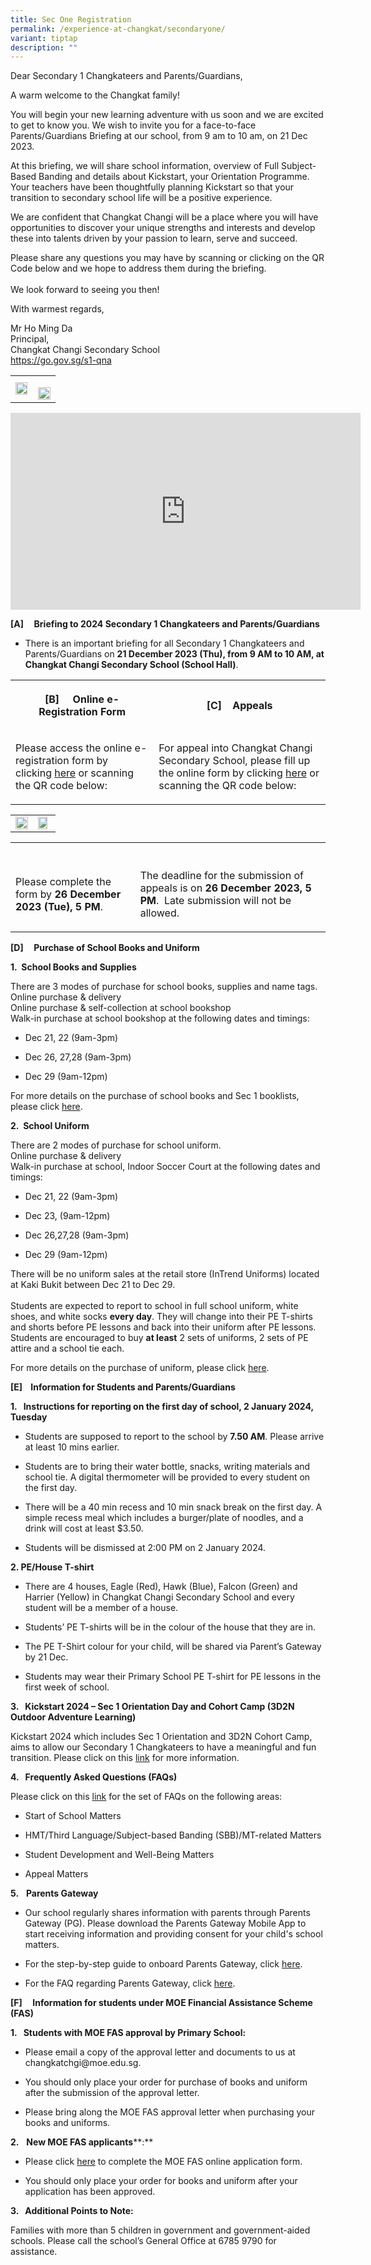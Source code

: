 ```yaml
---
title: Sec One Registration
permalink: /experience-at-changkat/secondaryone/
variant: tiptap
description: ""
---
```

<p>Dear Secondary 1 Changkateers and Parents/Guardians,</p><p>A warm welcome to the Changkat family!</p><p>You will begin your new learning adventure with us soon and we are excited to get to know you. We wish to invite you for a face-to-face Parents/Guardians Briefing at our school, from 9 am to 10 am, on 21 Dec 2023.</p><p>At this briefing, we will share school information, overview of Full Subject-Based Banding and details about Kickstart, your Orientation Programme. Your teachers have been thoughtfully planning Kickstart so that your transition to secondary school life will be a positive experience.</p><p>We are confident that Changkat Changi will be a place where you will have opportunities to discover your unique strengths and interests and develop these into talents driven by your passion to learn, serve and succeed.<br></p><p>Please share any questions you may have by scanning or clicking on the QR Code below and we hope to address them during the briefing.<br><br>We look forward to seeing you then!</p><p>With warmest regards,</p><p>Mr Ho Ming Da<br>Principal,<br>Changkat Changi Secondary School<br><a href="https://go.gov.sg/s1-qna" rel="noopener noreferrer nofollow" target="_blank">https://go.gov.sg/s1-qna</a><br></p><table><tbody><tr><td rowspan="1" colspan="1"><div class="isomer-image-wrapper"><img style="width: 98%;" height="auto" width="100%" alt="" src="/images/s1_qna.png"></div></td><td rowspan="1" colspan="1"><p></p><div class="isomer-image-wrapper"><img style="width: 100%" height="auto" width="100%" alt="" src="/images/whitebox.jpg"></div></td></tr></tbody></table><div class="iframe-wrapper"><iframe height="315" width="560" allowfullscreen="true" frameborder="0" src="https://www.youtube.com/embed/a_fnqJk79vQ?si=XXq5_vJlEys8dZRS"></iframe></div><p><strong>[A]&nbsp; &nbsp; &nbsp;Briefing to 2024 Secondary 1 Changkateers and Parents/Guardians</strong></p><ul data-tight="true" class="tight"><li><p>There is an important briefing for all Secondary 1 Changkateers and Parents/Guardians on <strong>21 December 2023 (Thu), from 9 AM to 10 AM, at Changkat Changi Secondary School (School Hall)</strong>.</p></li></ul><table><tbody><tr><th rowspan="1" colspan="1"><p><strong>[B] &nbsp;&nbsp;&nbsp; Online e-Registration Form</strong></p></th><th rowspan="1" colspan="1"><p>[C]&nbsp; &nbsp; Appeals</p></th></tr><tr><td rowspan="1" colspan="1"><p>Please access the online e-registration form by clicking&nbsp;<a href="https://go.gov.sg/s1-reg" rel="noopener noreferrer nofollow" target="_blank">here</a>&nbsp;or scanning the QR code below:</p></td><td rowspan="1" colspan="1"><p>For appeal into Changkat Changi Secondary School, please fill up the online form by clicking&nbsp;<a href="https://go.gov.sg/s1-appeal-in" rel="noopener noreferrer nofollow" target="_blank">here</a>&nbsp;or scanning the QR code below:</p></td></tr></tbody></table><table><tbody><tr><td rowspan="1" colspan="1"><div class="isomer-image-wrapper"><img style="width: 100%;" height="auto" width="100%" alt="" src="/images/4B.png"></div></td><td rowspan="1" colspan="1"><div class="isomer-image-wrapper"><img style="width: 88%;" height="auto" width="100%" alt="" src="/images/4C.png"></div></td></tr></tbody></table><table><tbody><tr><th rowspan="1" colspan="1"><p></p></th><th rowspan="1" colspan="1"><p></p></th></tr><tr><td rowspan="1" colspan="1"><p>Please complete the form by&nbsp;<strong>26 December 2023 (Tue), 5 PM</strong>.</p></td><td rowspan="1" colspan="1"><p>The deadline for the submission of appeals is on&nbsp;<strong>26 December 2023, 5 PM</strong>.&nbsp; Late submission will not be allowed.</p></td></tr></tbody></table><p><strong>[D]&nbsp;&nbsp;&nbsp;&nbsp; Purchase of School Books and Uniform</strong></p><p><strong>1.&nbsp; School Books and Supplies</strong></p><p>There are 3 modes of purchase for school books, supplies and name tags.<br>Online purchase &amp; delivery<br>Online purchase &amp; self-collection at school bookshop<br>Walk-in purchase at school bookshop at the following dates and timings:</p><ul data-tight="true" class="tight"><li><p>Dec 21, 22 (9am-3pm)</p></li><li><p>Dec 26, 27,28 (9am-3pm)</p></li><li><p>Dec 29 (9am-12pm)</p></li></ul><p>For more details on the purchase of school books and Sec 1 booklists, please click&nbsp;<a href="https://go.gov.sg/s1-parent-resource" rel="noopener noreferrer nofollow" target="_blank">here</a>.</p><p><strong>2.&nbsp; School Uniform</strong></p><p>There are 2 modes of purchase for school uniform.<br>Online purchase &amp; delivery<br>Walk-in purchase at school, Indoor Soccer Court at the following dates and timings:</p><ul data-tight="true" class="tight"><li><p>Dec 21, 22 (9am-3pm)</p></li><li><p>Dec 23, (9am-12pm)</p></li><li><p>Dec 26,27,28 (9am-3pm)</p></li><li><p>Dec 29 (9am-12pm)<br></p></li></ul><p>There will be no uniform sales at the retail store (InTrend Uniforms) located at Kaki Bukit between Dec 21 to Dec 29. <br><br>Students are expected to report to school in full school uniform, white shoes, and white socks <strong>every day</strong>. They will change into their PE T-shirts and shorts before PE lessons and back into their uniform after PE lessons. Students are encouraged to buy <strong>at least</strong> 2 sets of uniforms, 2 sets of PE attire and a school tie each.</p><p></p><p>For more details on the purchase of uniform, please click&nbsp;<a href="https://go.gov.sg/s1-parent-resource" rel="noopener noreferrer nofollow" target="_blank">here</a>.&nbsp;</p><p><strong>[E] &nbsp;&nbsp; Information for Students and Parents/Guardians</strong></p><p><strong>1.&nbsp; &nbsp;Instructions for reporting on the first day of school, 2 January 2024, Tuesday</strong></p><ul data-tight="true" class="tight"><li><p>Students are supposed to report to the school by&nbsp;<strong>7.50 AM</strong>. Please arrive at least 10 mins earlier.</p></li><li><p>Students are to bring their water bottle, snacks, writing materials and school tie. A digital thermometer will be provided to every student on the first day.</p></li><li><p>There will be a 40 min recess and 10 min snack break on the first day. A simple recess meal which includes a burger/plate of noodles, and a drink will cost at least $3.50.&nbsp;</p></li><li><p>Students will be dismissed at 2:00 PM on 2 January 2024.</p></li></ul><p><strong>2. PE/House T-shirt</strong></p><ul data-tight="true" class="tight"><li><p>There are 4 houses, Eagle (Red), Hawk (Blue), Falcon (Green) and Harrier (Yellow) in Changkat Changi Secondary School and every student will be a member of a house.&nbsp;</p></li><li><p>Students’ PE T-shirts will be in the colour of the house that they are in.</p></li><li><p>The PE T-Shirt colour for your child, will be shared via Parent’s Gateway by 21 Dec.</p></li><li><p>Students may wear their Primary School PE T-shirt for PE lessons in the first week of school.&nbsp;</p></li></ul><p><strong>3.&nbsp; &nbsp;Kickstart 2024 – Sec 1 Orientation Day and Cohort Camp (3D2N Outdoor Adventure Learning)</strong></p><p>Kickstart 2024 which includes Sec 1 Orientation and 3D2N Cohort Camp, aims to allow our Secondary 1 Changkateers to have a meaningful and fun transition. Please click on this&nbsp;<a href="https://go.gov.sg/s1-parent-resource" rel="noopener noreferrer nofollow" target="_blank">link</a>&nbsp;for more information.&nbsp;</p><p><strong>4.&nbsp; &nbsp;Frequently Asked Questions (FAQs)</strong></p><p>Please click on this&nbsp;<a href="https://go.gov.sg/s1-parent-resource" rel="noopener noreferrer nofollow" target="_blank">link</a>&nbsp;for the set of FAQs on the following areas:</p><ul data-tight="true" class="tight"><li><p>Start of School Matters</p></li><li><p>HMT/Third Language/Subject-based Banding (SBB)/MT-related Matters</p></li><li><p>Student Development and Well-Being Matters</p></li><li><p>Appeal Matters</p></li></ul><p><strong>5.</strong>&nbsp;&nbsp;&nbsp;<strong>Parents Gateway</strong></p><ul data-tight="true" class="tight"><li><p>Our school regularly shares information with parents through Parents Gateway (PG). Please download the Parents Gateway Mobile App to start receiving information and providing consent for your child's school matters.</p></li><li><p>For the step-by-step guide to onboard Parents Gateway, click <a href="/files/parents%20gateway%20onboarding%20guide.pdf" rel="noopener noreferrer nofollow" target="_blank">here</a>.</p></li><li><p>For the FAQ regarding Parents Gateway, click <a href="/files/parents%20gateway%20faqs%20for%20parents%20(april%202022).pdf" rel="noopener noreferrer nofollow" target="_blank">here</a>.</p></li></ul><p><strong>[F] &nbsp;&nbsp;&nbsp; Information for students under MOE Financial Assistance&nbsp;Scheme (FAS)</strong></p><p><strong>1.&nbsp; &nbsp;Students with&nbsp;MOE FAS approval by Primary School:</strong></p><ul data-tight="true" class="tight"><li><p>Please email a copy of the approval letter and documents to us at changkatchgi@moe.edu.sg.</p></li><li><p>You should only place your order for purchase of books and uniform after the submission of the approval letter.&nbsp;</p></li><li><p>Please bring along the MOE FAS approval letter when purchasing your books and uniforms.</p></li></ul><p><strong>2.</strong>&nbsp; &nbsp;<strong>New&nbsp;MOE FAS applicants</strong>**:**</p><ul data-tight="true" class="tight"><li><p>Please click&nbsp;<a href="https://go.gov.sg/moe-efas" rel="noopener noreferrer nofollow" target="_blank">here</a>&nbsp;to complete the MOE FAS online application form.&nbsp;</p></li><li><p>You should only place your order for books and uniform after your application has been approved.</p></li></ul><p><strong>3.&nbsp; &nbsp;Additional Points to Note:</strong></p><p>Families with more than 5 children in government and government-aided schools. Please call the school’s General Office at 6785 9790 for assistance.</p>